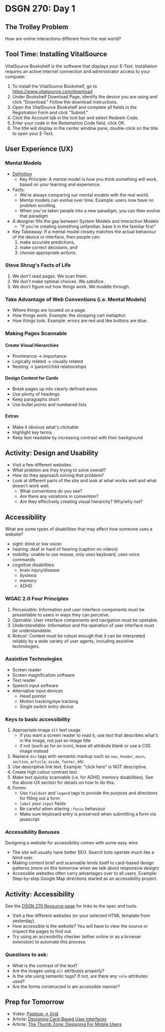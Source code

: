 # DSGN 270: Day 1

## The Trolley Problem
How are online interactions different from the real world?

## Tool Time: Installing VitalSource
VitalSource Bookshelf is the software that displays your E-Text. Installation requires an active Internet connection and administrator access to your computer.

1. To install the VitalSource Bookshelf, go to https://www.vitalsource.com/download
2. Under Bookshelf Download Page, identify the device you are using and click "Download." Follow the download instructions.
3. Open the VitalSource Bookshelf and complete all fields in the Registration Form and click "Submit."
4. Click the Account tab in the tool bar and select Redeem Code.
5. Enter your code in the Redemption Code field, click OK.
6. The title will display in the center window pane, double-click on the title to open your E-Text.

## User Experience (UX)
### Mental Models
- [Definition](https://youtu.be/9gM8K4ooavY?t=241)
    - Key Principle: A mental model is how you think something will work, based on your learning and experience.
- Facts: 
    - We're always comparing our mental models with the real world.
    - Mental models can evolve over time. Example: users now have no problem scrolling.
    - When you've taken people into a new paradigm, you can then evolve that paradigm
- A designer fills the gap between System Models and Interaction Models
    - "If you're creating something unfamiliar, base it in the familiar first"
- Key Takeaway: If a mental model closely matches the actual behaviour of the device or interface, then people can:
    1. make accurate predictions,
    2. make correct decisions, and
    3. choose appropriate actions.

### Steve Shrug's Facts of Life
1. We don't read pages. We scan them.
2. We don't make optimal choices. We satisfice.
3. We don't figure out how things work. We muddle through.

### Take Advantage of Web Conventions (i.e. Mental Models)
- Where things are located on a page.
- How things work. Example: the shopping cart metaphor.
- How things look. Example: errors are red and like buttons are blue.

### Making Pages Scannable
#### Create Visual Hierarchies
- Prominence -> importance
- Logically related -> visually related
- Nesting -> parent/child relationships

#### Design Content for Cards
- Break pages up into clearly defined areas
- Use plenty of headings
- Keep paragraphs short
- Use bullet points and numbered lists

#### Extras
- Make it obvious what's clickable
- Highlight key terms
- Keep text readable by increasing contrast with their background

## Activity: Design and Usability
- Visit a few different websites.
- What problem are they trying to solve overall?
- How do they approach solving that problem?
- Look at different parts of the site and look at
what works well and what doesn't work well.
    - What conventions do you see?
    - Are there any violations in convention?
    - Are they effectively creating visual hierarchy? Why/why not?

## Accessibility

What are some types of disabilities that may affect how someone uses a website?
- sight: blind or low vision
- hearing: deaf or hard of hearing (caption on videos) 
- mobility: unable to use mouse, only uses keyboard, uses voice commands
- cognitive disabilities: 
    - brain injury/disease
    - dyslexia
    - memory
    - ADHD

### WGAC 2.0 Four Principles
1. _Perceivable_: Information and user interface components must be presentable to users in ways they can perceive.
2. _Operable_: User interface components and navigation must be operable.
3. _Understandable_: Information and the operation of user interface must be understandable.
4. _Robust_: Content must be robust enough that it can be interpreted reliably by a wide variety of user agents, including assistive technologies.

### Assistive Technologies
- Screen reader
- Screen magnification software
- Text reader
- Speech input software
- Alternative input devices
    - Head pointer
    - Motion tracking/eye tracking
    - Single switch entry device

### Keys to basic accessibility
1. Appropriate image `alt` text usage
    - if you want a screen reader to read it, use text that describes what's in the image, not just an image title
    - if not (such as for an icon), leave alt attribute blank or use a CSS image instead
2. Replace `div` tags with semantic markup such as `nav`, `header`, `main`, `section`, `article`, `aside`, `footer`, etc
3. Use descriptive link text. Example: "click here" is NOT descriptive.
4. Create high colour contrast text.
5. Make text quickly scannable (i.e. for ADHD, memory disabilities). See the above UX section for details on how to do this.
6. Forms:
    - Use `fieldset` and `legend` tags to provide the purpose and directions for filling out a form
    - `label` your `input` fields
    - Be careful when altering `:focus` behaviour
    - Make sure keyboard entry is preserved when submitting a form via javascript

### Accessibility Bonuses 
Designing a website for accessibility comes with some easy wins
- The site will usually have better SEO. Search bots operate much like a blind user.
- Making content brief and scannable lends itself to card-based design patterns (more on this tomorrow when we talk about responsive design)
- Accessible websites often carry advantages over to all users. Example: Step-by-step Google Map directions started as an accessibility project.

## Activity: Accessibility
See the [DSGN 270 Resource page](../../README.md) for links to the spec and tools.
- Visit a few different websites (or your selected HTML template from yesterday).
- How accessible is the website? You will have to view the source or inspect the pages to find out.
- Try using an accessbility checker (either online or as a browser extension) to automate this process.

### Questions to ask:
- What is the contrast of the text?
- Are the images using `alt` attributes properly?
- Is the site using semantic tags? If not, are there any `role` attributes used?
- Are the forms constructed in am accessible manner?

## Prep for Tomorrow
- Video: [Pasteup -> Grid](https://youtu.be/E005mjqpZ9Y)
- Article: [Designing Card-Based User Interfaces](https://www.smashingmagazine.com/2016/10/designing-card-based-user-interfaces/)
- Article: [The Thumb Zone: Designing For Mobile Users](https://www.smashingmagazine.com/2016/09/the-thumb-zone-designing-for-mobile-users/)
